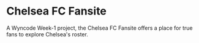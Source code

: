 # Chelsea FC Fansite

A Wyncode Week-1 project, the Chelsea FC Fansite offers a place for true fans to explore Chelsea's roster.
